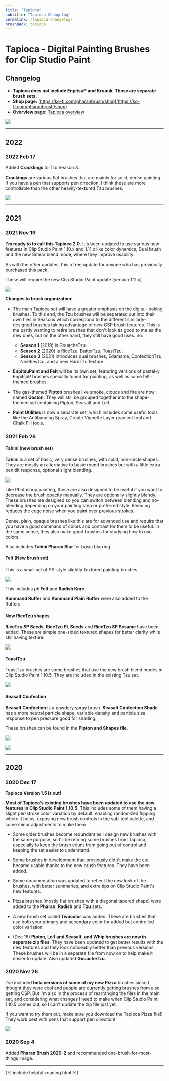 ```yaml
---
title: "Tapioca"
subtitle: "Tapioca Changelog"
permalink: /tapioca-changelog/
brushpack: tapioca
---
```


# Tapioca - Digital Painting Brushes for Clip Studio Paint
## Changelog

- **Tapioca does not include EnpitsuP and Krupuk. Those are separate brush sets.**
- **Shop page:** [https://ko-fi.com/pharanbrush/shop](https://ko-fi.com/pharanbrush/shop)
- **Overview page:** [Tapioca overview](../tapioca-overview)

![](img/tapioca/tapioca-sidebar-banner.png)

---
## 2022

### 2022 Feb 17

Added **Cracklings** to Tzu Season 3.

**Crackings** are various flat brushes that are mainly for solid, dense painting. If you have a pen that supports pen direction, I think these are more controllable than the other heavily-textured Tzu brushes.

![](img/tapioca/tapioca-cracklings-montage.gif)


---

## 2021

### 2021 Nov 19

**I'm ready to to call this Tapioca 2.0.** It's been updated to use various new features in Clip Studio Paint 1.10.x and 1.11.x like color dynamics, Dual brush and the new Smear blend mode, where they improve usability.

As with the other updates, this a free update for anyone who has previously purchased this pack.

These will require the new Clip Studio Paint update (version 1.11.x)

![](img/tapioca/tapioca-cover-2-0.jpg)

**Changes to brush organization:**

- The main Tapioca set will have a greater emphasis on the digital-looking brushes. To this end, the Tzu brushes will be separated out into their own files in Seasons which correspond to the different similarly-designed brushes taking advantage of new CSP brush features. This is me partly wanting to retire brushes that don't look as good to me as the new ones, but on the other hand, they still have good uses. So:
    - **Season 1** (2019) is GouacheTzu.
    - **Season 2** (2020) is RiceTzu, ButterTzu, ToastTzu.
    - **Season 3** (2021) introduces dual brushes, Edamame, ConfectionTzu, NinetiesTzu, and a new HardTzu texture.

- **EnpitsuPaint and Felt** will be its own set, featuring versions of pastel-y EnpitsuP brushes specially tuned for painting, as well as some felt-themed brushes.
- The gas-themed **Pipton** brushes like smoke, clouds and fire are now named **Gaston**. They will still be grouped together into the shape-themed set containing Pipton, Seasalt and Leif.
- **Paint Utilities** is now a separate set, which includes some useful tools like the Antibanding Spray, Create Vignette Layer gradient tool and Chalk Fill tools.

### 2021 Feb 26
#### Tahini (new brush set)

**Tahini** is a set of basic, very dense brushes, with solid, non-circle shapes. They are mostly an alternative to basic round brushes but with a little extra pen tilt response, optional slight blending.

![](img/tapioca/tapioca-tahini-mrr.png)

Like Photoshop painting, these are also designed to be useful if you want to decrease the brush opacity manually. They are optionally slightly blendy. These brushes are designed so you can switch between blending and no-blending depending on your painting step or preferred style. Blending reduces the edge noise when you paint over previous strokes.

Dense, plain, opaque brushes like this are for advanced use and require that you have a good command of colors and contrast for them to be useful. In the same sense, they also make good brushes for studying how to use colors.

Also includes **Tahini Pharan Blur** for basic blurring.

#### Felt (New brush set)

This is a small set of PS-style slightly-textured painting brushes.

![](img/tapioca/tapioca-felt.gif)

This includes ph **Felt** and **Radish Kore**.

**Kommand Ruffer** and **Kommand Plain Ruffer** were also added to the Ruffers.


#### New RiceTzu shapes

**RiceTzu SP Seeds**, **RiceTzu PL Seeds** and **RiceTzu SP Sesame** have been added. These are simple one-sided textured shapes for better clarity while still having texture.

![](img/tapioca/tapioca-ricetzu-sesame.gif)

#### ToastTzu

ToastTzu brushes are some brushes that use the new brush blend modes in Clip Studio Paint 1.10.5. They are included in the existing Tzu set.

![](img/tapioca/tapioca-toasttzu.gif)

#### Seasalt Confection

**Seasalt Confection** is a powdery spray brush. **Seasalt Confection Shade** has a more neutral particle shape, variable density and particle size response to pen pressure good for shading.

These brushes can be found in the **Pipton and Shapes file**.


![](img/tapioca/tapioca-seasalt-confection.gif)

![](img/tapioca/tapioca-seasalt-orb.gif)

---

## 2020

### 2020 Dec 17

**Tapioca Version 1.5 is out!**

**Most of Tapioca's existing brushes have been updated to use the new features in Clip Studio Paint 1.10.5.** This includes some of them having a slight per-stroke color variation by default, enabling randomized flipping where it helps, exposing new brush controls in the sub-tool palette, and some minor adjustments to make them

- Some older brushes become redundant as I design new brushes with the same purpose, so I'll be retiring some brushes from Tapioca, especially to keep the brush count from going out of control and keeping the set easier to understand.

- Some brushes in development that previously didn't make the cut became usable thanks to the new brush features. They have been added.

- Some documentation was updated to reflect the new look of the brushes, with better summaries, and extra tips on Clip Studio Paint's new features.

- Pizza brushes (mostly flat brushes with a diagonal tapered shape) were added to the **Pharan**, **Radish** and **Tzu** sets.

- A new brush set called **Twocolor** was added. These are brushes that use both your primary and secondary color for added but controlled color variation.

- (Dec 16) **Pipton, Leif and Seasalt, and Whip brushes are now in separate zip files**. They have been updated to get better results with the new features and they look noticeably better than previous versions. These brushes will be in a separate file from now on to help make it easier to update. Also updated **GouacheTzu**.

### 2020 Nov 26

I've included **beta versions of some of my new Pizza** brushes since I thought they were cool and people are currently getting brushes from also getting CSP. But I'm also in the process of rearranging the files in the main set, and considering what changes I need to make when Clip Studio Paint 1.10.5 comes out, so I can't update the zip file just yet.

If you want to try them out, make sure you download the Tapioca Pizza file!! They work best with pens that support pen direction!

![](img/tapioca/tapioca-pizza-brushes.gif)


### 2020 Sep 4

Added **Pharan Brush 2020-2** and recommended one-brush-for-most-things image.

---

{% include helpful-reading.html %}